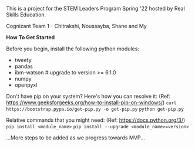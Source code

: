 This is a project for the STEM Leaders Program Spring '22 hosted by Real Skills Education.

Cognizant Team 1 - Chitrakshi, Noussayba, Shane and My

**How To Get Started**

Before you begin, install the following python modules:
- tweety
- pandas
- ibm-watson # upgrade to version >= 6.1.0
- numpy
- openpyxl

Don't have pip on your system? Here's how you can resolve it: (Ref: https://www.geeksforgeeks.org/how-to-install-pip-on-windows/)
`curl https://bootstrap.pypa.io/get-pip.py -o get-pip.py`
`python get-pip.py`

Relative commands that you might need: (Ref: https://docs.python.org/3/)
`pip install <module_name>`
`pip install --upgrade <module_name>=version>`

...More steps to be added as we progress towards MVP...
